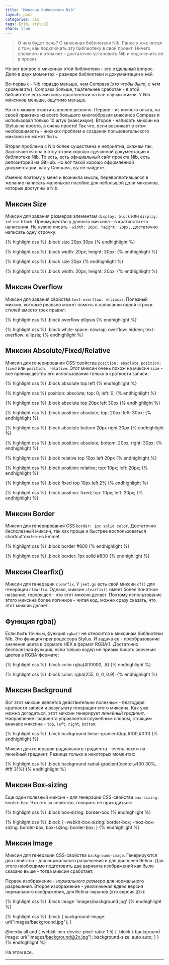 ```yaml
---
title: "Миксины библиотеки Nib"
layout: post
categories: css
tags: [nib, stylus]
share: true
---
```


> О чем будет речь? О миксинах библиотеки Nib. Ранее я уже писал о том, как подключать эту библиотеку в свой проект. Ничего сложного в этом нет - достаточно установить Nib и подключить ее в проект.

Но вот вопрос о миксинах этой библиотеки - это отдельный вопрос. Дело в двух моментах - размере библиотеки и документации к ней.

Во-первых - Nib гораздо меньше, чем Compass (*это чтобы было, с чем сравнивать*). Compass больше, тщательнее сработан - в этой библиотеке есть миксины практически на все случаи жизни. У Nib миксинов меньше, ощутимо меньше.

На это можно ответить вполне резонно. Первое - из личного опыта, на своей практике из всего большого многообразия миксинов Compass я использовал только 10 штук (максимум). Второе - написать миксин на Stylus не просто, а очень просто! Так что, если возникает в этом необходимость - никаких проблем в создании пользовательского миксина не может быть.

Вторая проблема с Nib более существена и неприятна, скажем так. Заключается она в отсутствии хорошо сделанной документации к библиотеке Nib. То есть, есть официальный сайт проекта Nib, есть репозиторий на GitHub. Но вот такой хорошо оформленной документации, как у Compass, вы не найдете.

Именно поэтому у меня и возникла мысль, перевоплотившаяся в желание написать маленькое пособие для небольшой доли миксинов, которые доступны в Nib.

## Миксин Size

Миксин для задания размеров элементам `display: block` или `display: inline-block`. Преимущество у данного миксина - в краткости его написания. Не нужно писать - `width: 20px; height: 20px;`, достаточно написать одну строчку:

{% highlight css %}
.block
  size 20px 30px
{% endhighlight %}

{% highlight css %}
.block
  width: 20px;
  height: 30px;
{% endhighlight %}

{% highlight css %}
.block
  size 20px
{% endhighlight %}

{% highlight css %}
.block
  width: 20px;
  height: 20px;
{% endhighlight %}

## Миксин Overflow

Миксин для задания свойства `text-overflow: ellipsis`. Полезный миксин, которые реально может помочь в написании одной строки стилей вместо трех правил:

{% highlight css %}
.block
  overflow ellipsis
{% endhighlight %}

{% highlight css %}
.block
  white-space: nowrap;
  overflow: hidden;
  text-overflow: ellipsis;
{% endhighlight %}

## Миксин Absolute/Fixed/Relative

Миксин для генерирования CSS-свойства `position: absolute`, `position: fixed` или `position: relative`. Этот миксин очень похож на миксин `size` - все преимущество его использования только в краткости записи:

{% highlight css %}
.block
  absolute top left
{% endhighlight %}

{% highlight css %}
position: absolute;
top: 0;
left: 0;
{% endhighlight %}

{% highlight css %}
.block
  absolute top 20px left 30px
{% endhighlight %}

{% highlight css %}
.block
  position: absolute;
  top: 20px;
  left: 30px;
{% endhighlight %}

{% highlight css %}
.block
  absolute bottom 20px right 30px
{% endhighlight %}

{% highlight css %}
.block
  position: absolute;
  bottom: 20px;
  right: 30px;
{% endhighlight %}

{% highlight css %}
.block
  relative top 10px left 20px
{% endhighlight %}

{% highlight css %}
.block
  position: relative;
  top: 10px;
  left: 20px;
{% endhighlight %}

{% highlight css %}
.block
  fixed top 10px left 2%
{% endhighlight %}

{% highlight css %}
.block
  position: fixed;
  top: 10px;
  left: 20px;
{% endhighlight %}

## Миксин Border

Миксин для генерирования CSS `border: 1px solid color`. Достаточно бесполезный миксин, так как проще и быстрее воспользоваться shortcut'ом `bd+` из Emmet.

{% highlight css %}
.block
  border #800
{% endhighlight %}

{% highlight css %}
.block
  border: 1px solid #800
{% endhighlight %}

## Миксин Clearfix()

Миксин для генерации `clearfix`. У `jeet.gs` есть свой миксин `cf()` для генерации `clearfix`. Однако, миксин `clearfix()` имеет более понятное название, говорящее - что этот миксин делает. Поэтому использование этого миксина более логичное - читая код, можно сразу сказать, что этот миксин делает.

## Функция rgba()

Если быть точным, функция `rgba()` не относится к миксинам библиотеки Nib. Это функция препроцессора Stylus. И задача ее - преобразование значения цвета в формате HEX в формат RGBA(). Достаточно бесполезная функция, если только кодер не привык писать значения цветов в RGBA-формате:

{% highlight css %}
.block
  color rgba(#ff0000, .8)
{% endhighlight %}

{% highlight css %}
.block
  color: rgba(255, 0, 0, 0.9);
{% endhighlight %}

## Миксин Background

Вот этот миксин является действительно полезным - благодаря краткости записи и результату генерации этого миксина. Как уже можно догадаться, этот миксин генерирует *линейный градиент*. Направление градиента управляется служебным словом, стоящим вначале миксина - `top`, `left`, `right`, `bottom`:

{% highlight css %}
.block
  background linear-gradient(top,#f00,#0f0)
{% endhighlight %}

Миксин для генерации радиального градиента - очень похож на линейный градиент. Разница только в некоторых моментах:

{% highlight css %}
.block
  background radial-gradient(center,#f00 30%, #fff 31%)
{% endhighlight %}

## Миксин Box-sizing

Еще один полезный миксин - для генерации CSS-свойства `box-sizing: border-box`. Что это за свойство, говорить не приходиться:

{% highlight css %}
.block
  box-sizing: border-box
{% endhighlight %}

{% highlight css %}
.block {
  -webkit-box-sizing: border-box;
  -moz-box-sizing: border-box;
  box-sizing: border-box;
}
{% endhighlight %}

## Миксин Image

Миксин для генерации CSS-свойства `background-image`. Генерируются два свойства - для нормального разрешения и для дисплеев Retina. Для этого необходимо подготовить два варианта изображений как было сказано выше - тогда миксин сработает.

Первое изображение - *нормального размера* для нормального разрешения. Второе изображение - *увеличенная вдвое* версия нормального изображения, для Retina-экранов (это версия `@2x`):

{% highlight css %}
.block
  image 'images/background.jpg'
{% endhighlight %}

{% highlight css %}
.block {
  background-image: url("images/background.jpg");
}

@media all and (-webkit-min-device-pixel-ratio: 1.5) {
  .block {
    background-image: url("images/background@2x.jpg");
    background-size: auto auto;
  }
}
{% endhighlight %}

На этом все.

---
